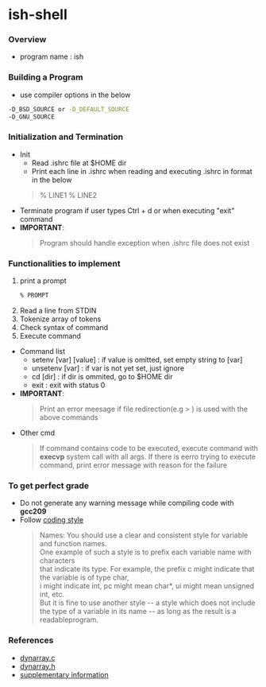 # ish-shell
### Overview
* program name : ish

### Building a Program
* use compiler options in the below
```bash
-D_BSD_SOURCE or -D_DEFAULT_SOURCE
-D_GNU_SOURCE
```

### Initialization and Termination
* Init
  * Read .ishrc file at $HOME dir
  * Print each line in .ishrc when reading  and executing .ishrc in format in the below
  > % LINE1
  > % LINE2
* Terminate program if user types Ctrl + d or when executing "exit" command
* **IMPORTANT**:
  > Program should handle exception when .ishrc file does not exist
     
### Functionalities to implement
1. print a prompt
   ```bash
   % PROMPT
   ```
2. Read a line from STDIN
3. Tokenize array of tokens
4. Check syntax of command
5. Execute command
  * Command list
    * setenv [var] [value] : if value is omitted, set empty string to [var]
    * unsetenv [var] : if var is not yet set, just ignore
    * cd [dir] : if dir is ommited, go to $HOME dir
    * exit : exit with status 0
  * **IMPORTANT**:
    > Print an error meesage if file redirection(e.g > ) is used with the above commands
  * Other cmd
    > If command contains code to be executed, execute command with **execvp** system call with all args.
    > If there is eerro trying to execute command, print error message with reason for the failure
       

### To get perfect grade
* Do not generate any warning message while compiling code with **gcc209**
* Follow <a href=https://ee209.kaist.ac.kr/style.pdf>coding style</a>
  > Names: You should use a clear and consistent style for variable and function names.   
  > One example of such a style is to prefix each variable name with characters   
  > that indicate its type. For example, the prefix c might indicate that the variable is of type char,   
  > i might indicate int, pc might mean char*, ui might mean unsigned int, etc.   
  > But it is fine to use another style -- a style which does not include the type of a variable in its name -- as long as the result is a readableprogram.   
   
### References
* <a href=https://ee209.kaist.ac.kr/assignments/assignment5/resource/dynarray.c>dynarray.c</a>
* <a href=https://ee209.kaist.ac.kr/assignments/assignment5/resource/dynarray.h>dynarray.h</a>
* <a href=https://ee209.kaist.ac.kr/assignments/assignment5/shellsupplementary.html>supplementary information</a>
